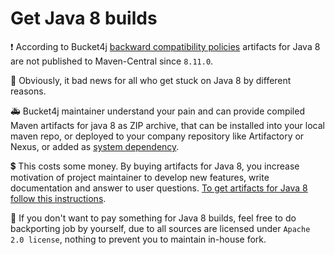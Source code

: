 # Get Java 8 builds

:heavy_exclamation_mark: According to Bucket4j [backward compatibility policies](backward-compatibility-policy.md) artifacts for Java 8 are not published to Maven-Central since `8.11.0`.

:shit: Obviously, it bad news for all who get stuck on Java 8 by different reasons.

:ambulance: Bucket4j maintainer understand your pain and can provide compiled Maven artifacts for java 8 as ZIP archive,
that can be installed into your local maven repo, or deployed to your company repository like Artifactory or Nexus,
or added as [system dependency](https://maven.apache.org/guides/introduction/introduction-to-dependency-mechanism.html#system-dependencies).

:heavy_dollar_sign: This costs some money. By buying artifacts for Java 8, you increase motivation of project maintainer to develop new features,
write documentation and answer to user questions. [To get artifacts for Java 8 follow this instructions](https://bucket4j.com/commercial/java8.html).

:pill: If you don't want to pay something for Java 8 builds, feel free to do backporting job by yourself, due to all sources are licensed under `Apache 2.0 license`,
nothing to prevent you to maintain in-house fork.